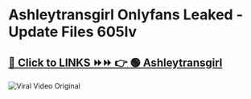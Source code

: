 
 # Ashleytransgirl Onlyfans Leaked - Update Files 605lv

## <h2><a href="https://clipsfans.com/Ashleytransgirl&ref=git">🔗 Click to LINKS ⏩⏩ 👉 🟢 Ashleytransgirl </a></h2>

<a href="https://clipsfans.com/Ashleytransgirl&ref=git" rel="nofollow" data-target="animated-image.originalLink"><img src="https://i.ibb.co.com/xMMVF88/686577567.gif" alt="Viral Video Original" style="max-width: 100%; display: inline-block;" data-target="animated-image.originalImage"></a>

